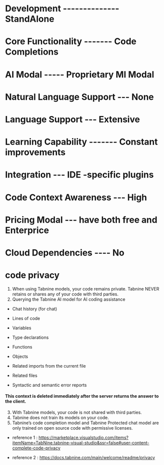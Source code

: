 # Development -------------- StandAlone

# Core Functionality ------- Code Completions

# AI Modal  ----- Proprietary Ml Modal

# Natural Language Support --- None

# Language Support --- Extensive

# Learning Capability ------- Constant improvements

# Integration --- IDE -specific plugins

# Code Context Awareness --- High

# Pricing Modal --- have both free and Enterprice

# Cloud Dependencies ---- No

# code privacy

1. When using Tabnine models, your code remains private. Tabnine NEVER retains or shares any of your code with third parties.
2. Querying the Tabnine AI model for AI coding assistance

- Chat history (for chat)

- Lines of code

- Variables

- Type declarations

- Functions

- Objects

- Related imports from the current file

- Related files

- Syntactic and semantic error reports

#### This context is deleted immediately after the server returns the answer to the client.

3. With Tabnine models, your code is not shared with third parties.
4. Tabnine does not train its models on your code.
5. Tabnine’s code completion model and Tabnine Protected chat model are only trained on open source code with permissive licenses.

- reference 1 : https://marketplace.visualstudio.com/items?itemName=TabNine.tabnine-visual-studio&ssr=false#user-content-complete-code-privacy

- reference 2 : https://docs.tabnine.com/main/welcome/readme/privacy
